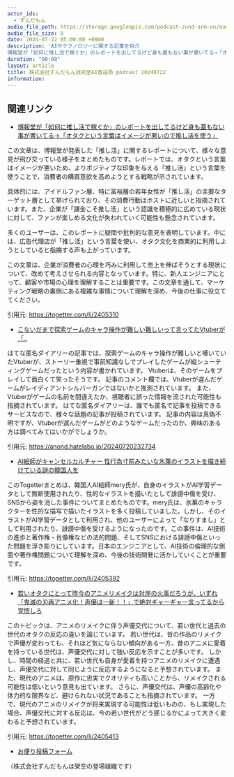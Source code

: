 ```yaml
---
actor_ids:
  - ずんだもん
audio_file_path: https://storage.googleapis.com/podcast-zund-arm-on/audio/株式会社ずんだもん技術室AI放送局_podcast_20240722.mp3
audio_file_size: 0
date: 2024-07-22 05:00:00 +0900
description: 'AIやテクノロジーに関する記事を紹介  
博報堂が「如何に推し活で稼ぐか」のレポートを出してるけど身も蓋もない事が書いてる→「オタクという言葉はイメージが悪いので推し活を使う」、こないだまで探索ゲームのキャラ操作が難しい難しいって言ってたVtuberが「..、AI絵師がキャンセルカルチャー 性行為寸前みたいな氷菓のイラストを描き続けている謎の韓国人を、若いオタクにとって昨今のアニメリメイクは対岸の火事だろうが、いずれ「鬼滅の刃再アニメ化！声優は一新！！」で絶対ギャーギャー言ってるから覚悟しろ'
duration: "00:00"
layout: article
title: 株式会社ずんだもん技術室AI放送局 podcast 20240722
information: 
---
```


## 関連リンク


- [博報堂が「如何に推し活で稼ぐか」のレポートを出してるけど身も蓋もない事が書いてる→「オタクという言葉はイメージが悪いので推し活を使う」](https://togetter.com/li/2405310)  


この文章は、博報堂が発表した「推し活」に関するレポートについて、様々な意見が飛び交っている様子をまとめたものです。レポートでは、オタクという言葉はイメージが悪いため、よりポジティブな印象を与える「推し活」という言葉を使うことで、消費者の購買意欲を高めようとする戦略が示されています。

具体的には、アイドルファン層、特に富裕層の若年女性が「推し活」の主要なターゲット層として挙げられており、その消費行動はホストに近しいと指摘されています。また、企業が「課金こそ推し活」という認識を積極的に広めている現状に対して、ファンが楽しめる文化が失われていく可能性も懸念されています。

多くのユーザーは、このレポートに疑問や批判的な意見を表明しています。中には、広告代理店が「推し活」という言葉を使い、オタク文化を商業的に利用しようとしていると指摘する声も上がっています。

この文章は、企業が消費者の心理を巧みに利用して売上を伸ばそうとする現状について、改めて考えさせられる内容となっています。特に、新人エンジニアにとって、顧客や市場の心理を理解することは重要です。この文章を通して、マーケティング戦略の裏側にある複雑な事情について理解を深め、今後の仕事に役立ててください。 


引用元: https://togetter.com/li/2405310


- [こないだまで探索ゲームのキャラ操作が難しい難しいって言ってたVtuberが「..](https://anond.hatelabo.jp/20240720232734)  


 はてな匿名ダイアリーの記事では、探索ゲームのキャラ操作が難しいと嘆いていたVtuberが、ストーリー重視で事前知識なしでプレイしたゲームが縦シューティングゲームだったという内容が書かれています。 
 Vtuberは、そのゲームをプレイして面白くて笑ったそうです。 
 記事のコメント欄では、Vtuberが選んだゲームがレイディアントシルバーガンではないかと推測されています。 
 また、Vtuberがゲームの名前を間違えたか、視聴者に誤った情報を流された可能性も指摘されています。 
 はてな匿名ダイアリーは、誰でも匿名で記事を投稿できるサービスなので、様々な話題の記事が投稿されています。 
 記事の内容は真偽不明ですが、Vtuberが選んだゲームがどのようなゲームだったのか、興味のある方は調べてみてはいかがでしょうか。 


引用元: https://anond.hatelabo.jp/20240720232734


- [AI絵師がキャンセルカルチャー 性行為寸前みたいな氷菓のイラストを描き続けている謎の韓国人を](https://togetter.com/li/2405392)  

 
このTogetterまとめは、韓国人AI絵師mery氏が、自身のイラストがAI学習データとして無断使用されたり、性的なイラストを描いたとして誹謗中傷を受け、SNSから姿を消した事件についてまとめたものです。mery氏は、氷菓のキャラクターを性的な描写で描いたイラストを多く投稿していました。しかし、そのイラストがAI学習データとして利用され、他のユーザーによって「なりすまし」として利用されたり、誹謗中傷を受けるようになったのです。この事件は、AI技術の進歩と著作権・肖像権などの法的問題、そしてSNSにおける誹謗中傷といった問題を浮き彫りにしています。日本のエンジニアとして、AI技術の倫理的な側面や著作権問題について理解を深め、今後の技術開発に活かしていくことが重要です。 


引用元: https://togetter.com/li/2405392


- [若いオタクにとって昨今のアニメリメイクは対岸の火事だろうが、いずれ「鬼滅の刃再アニメ化！声優は一新！！」で絶対ギャーギャー言ってるから覚悟しろ](https://togetter.com/li/2405413)  


このトピックは、アニメのリメイクに伴う声優交代について、若い世代と過去の世代のオタクの反応の違いを論じています。
若い世代は、昔の作品のリメイクで声優が変わっても、それほど気にならない傾向がある一方、昔のアニメに愛着を持っている世代は、声優交代に対して強い反応を示すことが多いです。
しかし、時間の経過と共に、若い世代も自身が愛着を持つアニメのリメイクに遭遇し、声優交代に対して同じように反応するようになると予想されています。
また、現代のアニメは、原作に忠実でクオリティも高いことから、リメイクされる可能性は低いという意見も出ています。
さらに、声優交代は、声優の高齢化や体力的な限界など、避けられない状況であることも指摘されています。
一方で、現代のアニメのリメイクが将来実現する可能性は低いものの、もし実現した場合、声優交代に対する反応は、今の若い世代がどう感じるかによって大きく変わると予想されています。 


引用元: https://togetter.com/li/2405413



- [お便り投稿フォーム](https://forms.gle/ffg4JTfqdiqK62qf9)

（株式会社ずんだもんは架空の登場組織です）
